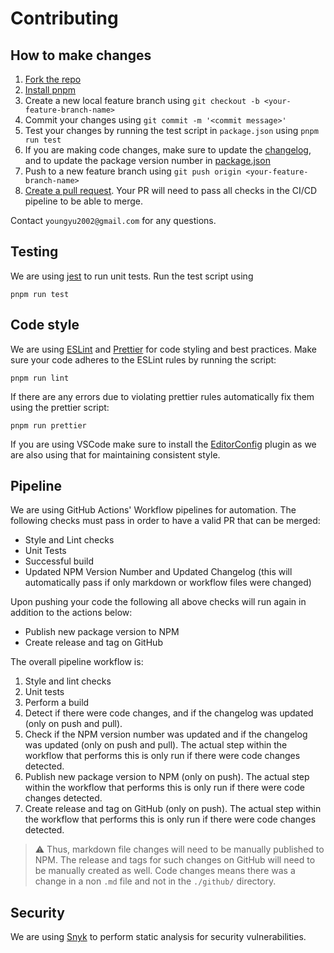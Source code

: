 # Contributing

## How to make changes
1. [Fork the repo](https://help.github.com/articles/fork-a-repo/)
2. [Install pnpm](https://pnpm.io/installation)
3. Create a new local feature branch using `git checkout -b <your-feature-branch-name>`
4. Commit your changes using `git commit -m '<commit message>'`
5. Test your changes by running the test script in `package.json` using `pnpm run test`
6. If you are making code changes, make sure to update the [changelog](#./CHANGELOG.md), and to update the package version number in [package.json](#./package.json)
7. Push to a new feature branch using `git push origin <your-feature-branch-name>`
8. [Create a pull request](https://help.github.com/articles/creating-a-pull-request). Your PR will need to pass all checks in the CI/CD pipeline to be able to merge.

Contact `youngyu2002@gmail.com` for any questions.

## Testing
We are using [jest](https://jestjs.io/) to run unit tests. Run the test script using
```
pnpm run test
```

## Code style
We are using [ESLint](https://eslint.org/) and [Prettier](https://prettier.io/) for code styling and best practices. Make sure your code adheres to the ESLint rules by running the script:
```
pnpm run lint
```

If there are any errors due to violating prettier rules automatically fix them using the prettier script:
```
pnpm run prettier
```

If you are using VSCode make sure to install the [EditorConfig](https://editorconfig.org/) plugin as we are also using that for maintaining consistent style.

## Pipeline
We are using GitHub Actions' Workflow pipelines for automation. The following checks must pass in order to have a valid PR that can be merged:
- Style and Lint checks
- Unit Tests
- Successful build
- Updated NPM Version Number and Updated Changelog (this will automatically pass if only markdown or workflow files were changed)

Upon pushing your code the following all above checks will run again in addition to the actions below:
- Publish new package version to NPM
- Create release and tag on GitHub

The overall pipeline workflow is:
1. Style and lint checks
2. Unit tests
3. Perform a build
4. Detect if there were code changes, and if the changelog was updated (only on push and pull).
5. Check if the NPM version number was updated and if the changelog was updated (only on push and pull). The actual step within the workflow that performs this is only run if there were code changes detected.
6. Publish new package version to NPM (only on push). The actual step within the workflow that performs this is only run if there were code changes detected.
7. Create release and tag on GitHub (only on push). The actual step within the workflow that performs this is only run if there were code changes detected.

> :warning: Thus, markdown file changes will need to be manually published to NPM. The release and tags for such changes on GitHub will need to be manually created as well. Code changes means there was a change in a non `.md` file and not in the `./github/` directory.

## Security
We are using [Snyk](https://snyk.io/) to perform static analysis for security vulnerabilities.
